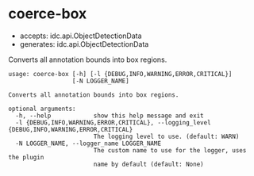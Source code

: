 # coerce-box

* accepts: idc.api.ObjectDetectionData
* generates: idc.api.ObjectDetectionData

Converts all annotation bounds into box regions.

```
usage: coerce-box [-h] [-l {DEBUG,INFO,WARNING,ERROR,CRITICAL}]
                  [-N LOGGER_NAME]

Converts all annotation bounds into box regions.

optional arguments:
  -h, --help            show this help message and exit
  -l {DEBUG,INFO,WARNING,ERROR,CRITICAL}, --logging_level {DEBUG,INFO,WARNING,ERROR,CRITICAL}
                        The logging level to use. (default: WARN)
  -N LOGGER_NAME, --logger_name LOGGER_NAME
                        The custom name to use for the logger, uses the plugin
                        name by default (default: None)
```
